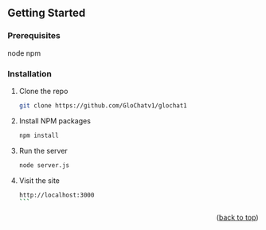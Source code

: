 <!-- GETTING STARTED -->
## Getting Started

### Prerequisites

node
npm

### Installation

1. Clone the repo
   ```sh
   git clone https://github.com/GloChatv1/glochat1
   ```
3. Install NPM packages
   ```sh
   npm install
   ```
4. Run the server
   ```sh
   node server.js
   ```
5. Visit the site
   ````sh
   http://localhost:3000
   ```

<p align="right">(<a href="#readme-top">back to top</a>)</p>
